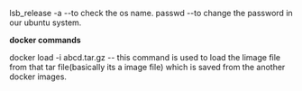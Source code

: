 lsb_release -a  --to check the os name.
passwd    --to change the password in our ubuntu system.


























**docker commands**

docker load -i abcd.tar.gz -- this command is used to load the limage file from that tar file(basically its a image file) which is saved from the another docker images.
